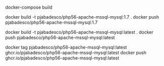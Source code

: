 docker-compose build

docker build -t pjabadesco/php56-apache-mssql-mysql:1.7 .
docker push pjabadesco/php56-apache-mssql-mysql:1.7

docker build -t pjabadesco/php56-apache-mssql-mysql:latest .
docker push pjabadesco/php56-apache-mssql-mysql:latest

docker tag pjabadesco/php56-apache-mssql-mysql:latest ghcr.io/pjabadesco/php56-apache-mssql-mysql:latest
docker push ghcr.io/pjabadesco/php56-apache-mssql-mysql:latest
